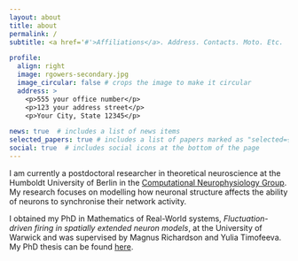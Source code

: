 ```yaml
---
layout: about
title: about
permalink: /
subtitle: <a href='#'>Affiliations</a>. Address. Contacts. Moto. Etc.

profile:
  align: right
  image: rgowers-secondary.jpg
  image_circular: false # crops the image to make it circular
  address: >
    <p>555 your office number</p>
    <p>123 your address street</p>
    <p>Your City, State 12345</p>

news: true  # includes a list of news items
selected_papers: true # includes a list of papers marked as "selected={true}"
social: true  # includes social icons at the bottom of the page
---
```


I am currently a postdoctoral researcher in theoretical neuroscience at the Humboldt University of Berlin in the [Computational Neurophysiology Group](https://www.neuron-science.de/). My research focuses on modelling how neuronal structure affects the ability of neurons to synchronise their network activity.

I obtained my PhD in Mathematics of Real-World systems, _Fluctuation-driven firing in spatially extended neuron models_, at the University of Warwick and was supervised by Magnus Richardson and Yulia Timofeeva. My PhD thesis can be found [here](http://wrap.warwick.ac.uk/148007/).
